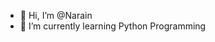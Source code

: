 - 👋 Hi, I’m @Narain
- 🌱 I’m currently learning Python Programming


<!---
Narainramaswamy/Narainramaswamy is a ✨ special ✨ repository because its `README.md` (this file) appears on your GitHub profile.
You can click the Preview link to take a look at your changes.
--->
